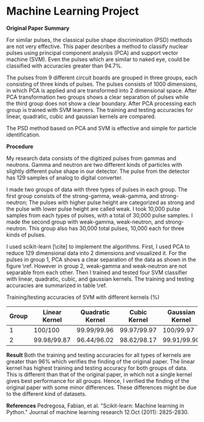 # Machine Learning Project 

**Original Paper Summary**

For similar pulses, the classical pulse shape discrimination (PSD) methods are not very effective. This paper describes a method to classify nuclear pulses using principal component analysis (PCA) and support vector machine (SVM). Even the pulses which are similar to naked eye, could be classified with accuracies greater than 94.7%.

The pulses from 9 different circuit boards are grouped in three groups, each consisting of three kinds of pulses. The pulses consists of 1000 dimensions, in which PCA is applied and are transformed into 2 dimensional space. After PCA transformation two groups shows a clear separation of pulses while the third group does not show a clear boundary. After PCA processing each group is trained with SVM learners. The training and testing accuracies for linear, quadratic, cubic and gaussian kernels are compared. 

The PSD method based on PCA and SVM is effective and simple for particle identification.

**Procedure**

My research data consists of the digitized pulses from gammas and neutrons. Gamma and neutron are two different kinds of particles with slightly different pulse shape in our detector. The pulse from the detector has 129 samples of analog to digital converter.

I made two groups of data with three types of pulses in each group. The first group consists of the strong-gamma, weak-gamma, and strong-neutron; The pulses with higher pulse height are categorized as strong and the pulse with lower pulse height are called weak. I took 10,000 pulse samples from each types of pulses, with a total of 30,000 pulse samples. I made the second group with weak-gamma, weak-neutron, and strong-neutron. This group also has 30,000 total pulses, 10,000 each for three kinds of pulses.

I used scikit-learn [\cite] to implement the algorithms. First, I used PCA to reduce 129 dimensional data into 2 dimensions and visualized it. For the pulses in group 1, PCA shows a clear separation of the data as shown in the figure \ref. However in group 2, weak-gamma and weak-neutron are not separable from each other. Then I trained and tested four SVM classifier with linear, quadratic, cubic, and gaussian kernels. The training and testing accuracies are summarized in table \ref.

Training/testing accuracies of SVM with different kernels (%)

| Group       | Linear Kernel          | Quadratic Kernel  | Cubic Kernel | Gaussian Kernel |
| ------------- |-------------| -----|-------|----------|
| 1      | 100/100 | 99.99/99.96 | 99.97/99.97 | 100/99.97 |
| 2      | 99.98/99.87      |   96.44/96.02 | 98.62/98.17 | 99.91/99.90 |

**Result**
Both the training and testing accuracies for all types of kernels are greater than 96% which verifies the finding of the original paper. The linear kernel has highest training and testing accuracy for both groups of data. This is different than that of the original paper, in which not a single kernel gives best performance for all groups.
Hence, I verified the finding of the original paper with some minor differences. These differences might be due to the different kind of datasets.

**References**
Pedregosa, Fabian, et al. "Scikit-learn: Machine learning in Python." Journal of machine learning research 12.Oct (2011): 2825-2830.
